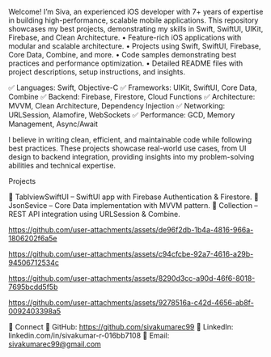 
Welcome! I’m Siva, an experienced iOS developer with 7+ years of expertise in building high-performance, scalable mobile applications. This repository showcases my best projects, demonstrating my skills in Swift, SwiftUI, UIKit, Firebase, and Clean Architecture.
	•	Feature-rich iOS applications with modular and scalable architecture.
	•	Projects using Swift, SwiftUI, Firebase, Core Data, Combine, and more.
	•	Code samples demonstrating best practices and performance optimization.
	•	Detailed README files with project descriptions, setup instructions, and insights.

✅ Languages: Swift, Objective-C
✅ Frameworks: UIKit, SwiftUI, Core Data, Combine
✅ Backend: Firebase, Firestore, Cloud Functions
✅ Architecture: MVVM, Clean Architecture, Dependency Injection
✅ Networking: URLSession, Alamofire, WebSockets
✅ Performance: GCD, Memory Management, Async/Await

I believe in writing clean, efficient, and maintainable code while following best practices. These projects showcase real-world use cases, from UI design to backend integration, providing insights into my problem-solving abilities and technical expertise.

Projects

🔹 TablviewSwiftUI – SwiftUI app with Firebase Authentication & Firestore.
🔹 JsonSevice – Core Data implementation with MVVM pattern.
🔹 Collection – REST API integration using URLSession & Combine.

https://github.com/user-attachments/assets/de96f2db-1b4a-4816-966a-1806202f6a5e

https://github.com/user-attachments/assets/c94cfcbe-92a7-4616-a29b-94506712534c


https://github.com/user-attachments/assets/8290d3cc-a90d-46f6-8018-7695bcdd5f5b

https://github.com/user-attachments/assets/9278516a-c42d-4656-ab8f-0092403398a5




🔗 Connect
📌 GitHub: https://github.com/sivakumarec99
📌 LinkedIn: linkedin.com/in/sivakumar-r-016bb7108
📌 Email: sivakumarec99@gmail.com

